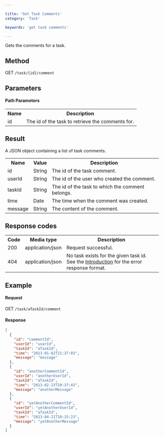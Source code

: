 ```yaml
---

title: 'Get Task Comments'
category: 'Task'

keywords: 'get task comments'

---
```



Gets the comments for a task.


Method
------

GET `/task/{id}/comment`


Parameters
----------

#### Path Parameters

<table class="table table-striped">
  <tr>
    <th>Name</th>
    <th>Description</th>
  </tr>
  <tr>
    <td>id</td>
    <td>The id of the task to retrieve the comments for.</td>
  </tr>
</table>

Result
------

A JSON object containing a list of task comments.

<table class="table table-striped">
  <tr>
    <th>Name</th>
    <th>Value</th>
    <th>Description</th>
  </tr>
  <tr>
    <td>id</td>
    <td>String</td>
    <td>The id of the task comment.</td>
  </tr>
  <tr>
    <td>userId</td>
    <td>String</td>
    <td>The id of the user who created the comment.</td>
  </tr>
  <tr>
    <td>taskId</td>
    <td>String</td>
    <td>The id of the task to which the comment belongs.</td>
  </tr>
  <tr>
    <td>time</td>
    <td>Date</td>
    <td>The time when the comment was created.</td>
  </tr>
  <tr>
    <td>message</td>
    <td>String</td>
    <td>The content of the comment.</td>
  </tr>
</table>


Response codes
--------------

<table class="table table-striped">
  <tr>
    <th>Code</th>
    <th>Media type</th>
    <th>Description</th>
  </tr>
  <tr>
    <td>200</td>
    <td>application/json</td>
    <td>Request successful.</td>
  </tr>
  <tr>
    <td>404</td>
    <td>application/json</td>
    <td>No task exists for the given task id. See the <a href="#overview-introduction">Introduction</a> for the error response format.</td>
  </tr>
</table>


Example
-------

#### Request

GET `/task/aTaskId/comment`

#### Response

```json
[
  {
    "id": "commentId",
    "userId": "userId",
    "taskId": "aTaskId",
    "time": "2013-01-02T21:37:03",
    "message": "message"
  },
  {
    "id": "anotherCommentId",
    "userId": "anotherUserId",
    "taskId": "aTaskId",
    "time": "2013-02-23T20:37:43",
    "message": "anotherMessage"
  },
  {
    "id": "yetAnotherCommentId",
    "userId": "yetAnotherUserId",
    "taskId": "aTaskId",
    "time": "2013-04-21T10:15:23",
    "message": "yetAnotherMessage"
  }
]
```
